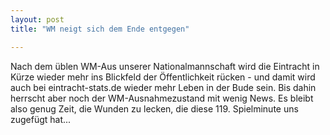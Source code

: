```yaml
---
layout: post
title: "WM neigt sich dem Ende entgegen"

---
```


Nach dem üblen WM-Aus unserer Nationalmannschaft wird die Eintracht in Kürze wieder mehr ins Blickfeld der Öffentlichkeit rücken - und damit wird auch bei eintracht-stats.de wieder mehr Leben in der Bude sein. Bis dahin herrscht aber noch der WM-Ausnahmezustand mit wenig News. Es bleibt also genug Zeit, die Wunden zu lecken, die diese 119. Spielminute uns zugefügt hat...



